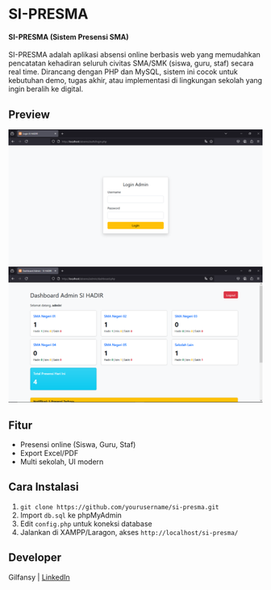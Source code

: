 # SI-PRESMA
#### SI-PRESMA (Sistem Presensi SMA)
SI-PRESMA adalah aplikasi absensi online berbasis web yang 
memudahkan pencatatan kehadiran seluruh civitas SMA/SMK (siswa, guru, staf) 
secara real time. Dirancang dengan PHP dan MySQL, sistem ini cocok untuk 
kebutuhan demo, tugas akhir, atau implementasi di lingkungan sekolah yang 
ingin beralih ke digital.

## Preview
![Tampilan login untuk admin SI-PRESMA](ss-web-absensi/admin-1.png)
![Tampilan dashboard untuk admin SI-PRESMA](ss-web-absensi/admin-2.png)

## Fitur
- Presensi online (Siswa, Guru, Staf)
- Export Excel/PDF
- Multi sekolah, UI modern

## Cara Instalasi
1. `git clone https://github.com/yourusername/si-presma.git`
2. Import `db.sql` ke phpMyAdmin
3. Edit `config.php` untuk koneksi database
4. Jalankan di XAMPP/Laragon, akses `http://localhost/si-presma/`

## Developer
Gilfansy | [LinkedIn](https://linkedin.com/in/yourusername)

